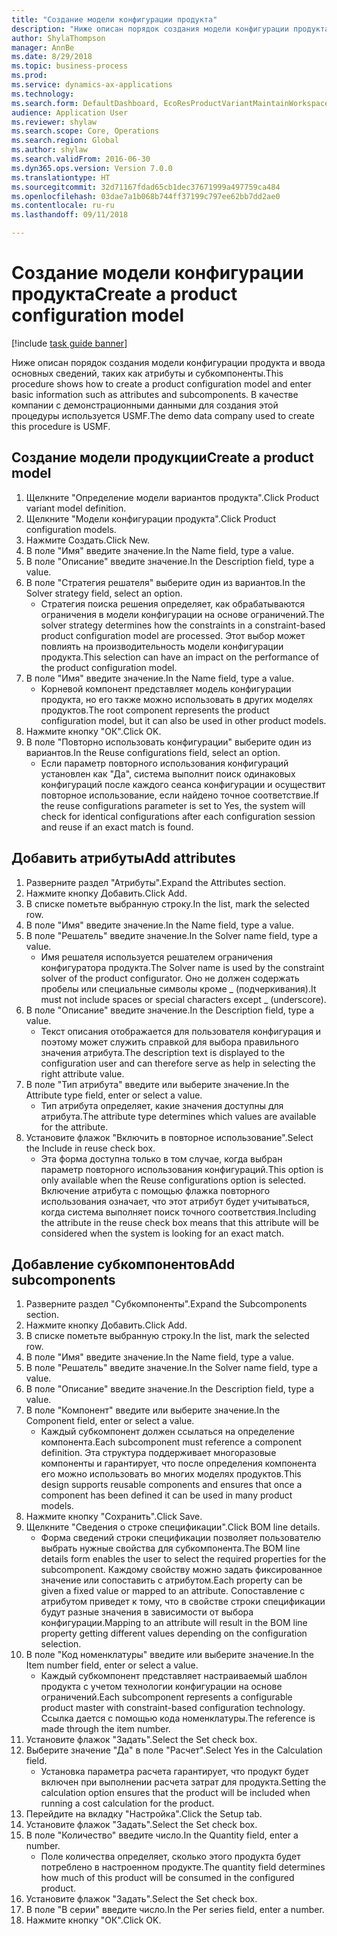 ```yaml
--- 
title: "Создание модели конфигурации продукта"
description: "Ниже описан порядок создания модели конфигурации продукта и ввода основных сведений, таких как атрибуты и субкомпоненты."
author: ShylaThompson
manager: AnnBe
ms.date: 8/29/2018
ms.topic: business-process
ms.prod: 
ms.service: dynamics-ax-applications
ms.technology: 
ms.search.form: DefaultDashboard, EcoResProductVariantMaintainWorkspace, PCProductConfigurationModelListPage, PCCreateProductConfigurationModel, PCProductConfigurationModelDetails, PCBOMLineDetails
audience: Application User
ms.reviewer: shylaw
ms.search.scope: Core, Operations
ms.search.region: Global
ms.author: shylaw
ms.search.validFrom: 2016-06-30
ms.dyn365.ops.version: Version 7.0.0
ms.translationtype: HT
ms.sourcegitcommit: 32d71167fdad65cb1dec37671999a497759ca484
ms.openlocfilehash: 03dae7a1b068b744ff37199c797ee62bb7dd2ae0
ms.contentlocale: ru-ru
ms.lasthandoff: 09/11/2018

---
```

# <a name="create-a-product-configuration-model"></a><span data-ttu-id="79017-103">Создание модели конфигурации продукта</span><span class="sxs-lookup"><span data-stu-id="79017-103">Create a product configuration model</span></span>

[!include [task guide banner](../../includes/task-guide-banner.md)]

<span data-ttu-id="79017-104">Ниже описан порядок создания модели конфигурации продукта и ввода основных сведений, таких как атрибуты и субкомпоненты.</span><span class="sxs-lookup"><span data-stu-id="79017-104">This procedure shows how to create a product configuration model and enter basic information such as attributes and subcomponents.</span></span> <span data-ttu-id="79017-105">В качестве компании с демонстрационными данными для создания этой процедуры используется USMF.</span><span class="sxs-lookup"><span data-stu-id="79017-105">The demo data company used to create this procedure is USMF.</span></span>


## <a name="create-a-product-model"></a><span data-ttu-id="79017-106">Создание модели продукции</span><span class="sxs-lookup"><span data-stu-id="79017-106">Create a product model</span></span>
1. <span data-ttu-id="79017-107">Щелкните "Определение модели вариантов продукта".</span><span class="sxs-lookup"><span data-stu-id="79017-107">Click Product variant model definition.</span></span>
2. <span data-ttu-id="79017-108">Щелкните "Модели конфигурации продукта".</span><span class="sxs-lookup"><span data-stu-id="79017-108">Click Product configuration models.</span></span>
3. <span data-ttu-id="79017-109">Нажмите Создать.</span><span class="sxs-lookup"><span data-stu-id="79017-109">Click New.</span></span>
4. <span data-ttu-id="79017-110">В поле "Имя" введите значение.</span><span class="sxs-lookup"><span data-stu-id="79017-110">In the Name field, type a value.</span></span>
5. <span data-ttu-id="79017-111">В поле "Описание" введите значение.</span><span class="sxs-lookup"><span data-stu-id="79017-111">In the Description field, type a value.</span></span>
6. <span data-ttu-id="79017-112">В поле "Стратегия решателя" выберите один из вариантов.</span><span class="sxs-lookup"><span data-stu-id="79017-112">In the Solver strategy field, select an option.</span></span>
    * <span data-ttu-id="79017-113">Стратегия поиска решения определяет, как обрабатываются ограничения в модели конфигурации на основе ограничений.</span><span class="sxs-lookup"><span data-stu-id="79017-113">The solver strategy determines how the constraints in a constraint-based product configuration model are processed.</span></span> <span data-ttu-id="79017-114">Этот выбор может повлиять на производительность модели конфигурации продукта.</span><span class="sxs-lookup"><span data-stu-id="79017-114">This selection can have an impact on the performance of the product configuration model.</span></span>  
7. <span data-ttu-id="79017-115">В поле "Имя" введите значение.</span><span class="sxs-lookup"><span data-stu-id="79017-115">In the Name field, type a value.</span></span>
    * <span data-ttu-id="79017-116">Корневой компонент представляет модель конфигурации продукта, но его также можно использовать в других моделях продуктов.</span><span class="sxs-lookup"><span data-stu-id="79017-116">The root component represents the product configuration model, but it can also be used in other product models.</span></span>  
8. <span data-ttu-id="79017-117">Нажмите кнопку "OК".</span><span class="sxs-lookup"><span data-stu-id="79017-117">Click OK.</span></span>
9. <span data-ttu-id="79017-118">В поле "Повторно использовать конфигурации" выберите один из вариантов.</span><span class="sxs-lookup"><span data-stu-id="79017-118">In the Reuse configurations field, select an option.</span></span>
    * <span data-ttu-id="79017-119">Если параметр повторного использования конфигураций установлен как "Да", система выполнит поиск одинаковых конфигураций после каждого сеанса конфигурации и осуществит повторное использование, если найдено точное соответствие.</span><span class="sxs-lookup"><span data-stu-id="79017-119">If the reuse configurations parameter is set to Yes, the system will check for identical configurations after each configuration session and reuse if an exact match is found.</span></span>  

## <a name="add-attributes"></a><span data-ttu-id="79017-120">Добавить атрибуты</span><span class="sxs-lookup"><span data-stu-id="79017-120">Add attributes</span></span>
1. <span data-ttu-id="79017-121">Разверните раздел "Атрибуты".</span><span class="sxs-lookup"><span data-stu-id="79017-121">Expand the Attributes section.</span></span>
2. <span data-ttu-id="79017-122">Нажмите кнопку Добавить.</span><span class="sxs-lookup"><span data-stu-id="79017-122">Click Add.</span></span>
3. <span data-ttu-id="79017-123">В списке пометьте выбранную строку.</span><span class="sxs-lookup"><span data-stu-id="79017-123">In the list, mark the selected row.</span></span>
4. <span data-ttu-id="79017-124">В поле "Имя" введите значение.</span><span class="sxs-lookup"><span data-stu-id="79017-124">In the Name field, type a value.</span></span>
5. <span data-ttu-id="79017-125">В поле "Решатель" введите значение.</span><span class="sxs-lookup"><span data-stu-id="79017-125">In the Solver name field, type a value.</span></span>
    * <span data-ttu-id="79017-126">Имя решателя используется решателем ограничения конфигуратора продукта.</span><span class="sxs-lookup"><span data-stu-id="79017-126">The Solver name is used by the constraint solver of the product configurator.</span></span> <span data-ttu-id="79017-127">Оно не должен содержать пробелы или специальные символы кроме _ (подчеркивания).</span><span class="sxs-lookup"><span data-stu-id="79017-127">It must not include spaces or special characters except _ (underscore).</span></span>  
6. <span data-ttu-id="79017-128">В поле "Описание" введите значение.</span><span class="sxs-lookup"><span data-stu-id="79017-128">In the Description field, type a value.</span></span>
    * <span data-ttu-id="79017-129">Текст описания отображается для пользователя конфигурация и поэтому может служить справкой для выбора правильного значения атрибута.</span><span class="sxs-lookup"><span data-stu-id="79017-129">The description text is displayed to the configuration user and can therefore serve as help in selecting the right attribute value.</span></span>  
7. <span data-ttu-id="79017-130">В поле "Тип атрибута" введите или выберите значение.</span><span class="sxs-lookup"><span data-stu-id="79017-130">In the Attribute type field, enter or select a value.</span></span>
    * <span data-ttu-id="79017-131">Тип атрибута определяет, какие значения доступны для атрибута.</span><span class="sxs-lookup"><span data-stu-id="79017-131">The attribute type determines which values are available for the attribute.</span></span>  
8. <span data-ttu-id="79017-132">Установите флажок "Включить в повторное использование".</span><span class="sxs-lookup"><span data-stu-id="79017-132">Select the Include in reuse check box.</span></span>
    * <span data-ttu-id="79017-133">Эта форма доступна только в том случае, когда выбран параметр повторного использования конфигураций.</span><span class="sxs-lookup"><span data-stu-id="79017-133">This option is only available when the Reuse configurations option is selected.</span></span> <span data-ttu-id="79017-134">Включение атрибута с помощью флажка повторного использования означает, что этот атрибут будет учитываться, когда система выполняет поиск точного соответствия.</span><span class="sxs-lookup"><span data-stu-id="79017-134">Including the attribute in the reuse check box means that this attribute will be considered when the system is looking for an exact match.</span></span>  

## <a name="add-subcomponents"></a><span data-ttu-id="79017-135">Добавление субкомпонентов</span><span class="sxs-lookup"><span data-stu-id="79017-135">Add subcomponents</span></span>
1. <span data-ttu-id="79017-136">Разверните раздел "Субкомпоненты".</span><span class="sxs-lookup"><span data-stu-id="79017-136">Expand the Subcomponents section.</span></span>
2. <span data-ttu-id="79017-137">Нажмите кнопку Добавить.</span><span class="sxs-lookup"><span data-stu-id="79017-137">Click Add.</span></span>
3. <span data-ttu-id="79017-138">В списке пометьте выбранную строку.</span><span class="sxs-lookup"><span data-stu-id="79017-138">In the list, mark the selected row.</span></span>
4. <span data-ttu-id="79017-139">В поле "Имя" введите значение.</span><span class="sxs-lookup"><span data-stu-id="79017-139">In the Name field, type a value.</span></span>
5. <span data-ttu-id="79017-140">В поле "Решатель" введите значение.</span><span class="sxs-lookup"><span data-stu-id="79017-140">In the Solver name field, type a value.</span></span>
6. <span data-ttu-id="79017-141">В поле "Описание" введите значение.</span><span class="sxs-lookup"><span data-stu-id="79017-141">In the Description field, type a value.</span></span>
7. <span data-ttu-id="79017-142">В поле "Компонент" введите или выберите значение.</span><span class="sxs-lookup"><span data-stu-id="79017-142">In the Component field, enter or select a value.</span></span>
    * <span data-ttu-id="79017-143">Каждый субкомпонент должен ссылаться на определение компонента.</span><span class="sxs-lookup"><span data-stu-id="79017-143">Each subcomponent must reference a component definition.</span></span> <span data-ttu-id="79017-144">Эта структура поддерживает многоразовые компоненты и гарантирует, что после определения компонента его можно использовать во многих моделях продуктов.</span><span class="sxs-lookup"><span data-stu-id="79017-144">This design supports reusable components and ensures that once a component has been defined it can be used in many product models.</span></span>  
8. <span data-ttu-id="79017-145">Нажмите кнопку "Сохранить".</span><span class="sxs-lookup"><span data-stu-id="79017-145">Click Save.</span></span>
9. <span data-ttu-id="79017-146">Щелкните "Сведения о строке спецификации".</span><span class="sxs-lookup"><span data-stu-id="79017-146">Click BOM line details.</span></span>
    * <span data-ttu-id="79017-147">Форма сведений строки спецификации позволяет пользователю выбрать нужные свойства для субкомпонента.</span><span class="sxs-lookup"><span data-stu-id="79017-147">The BOM line details form enables the user to select the required properties for the subcomponent.</span></span> <span data-ttu-id="79017-148">Каждому свойству можно задать фиксированное значение или сопоставить с атрибутом.</span><span class="sxs-lookup"><span data-stu-id="79017-148">Each property can be given a fixed value or mapped to an attribute.</span></span> <span data-ttu-id="79017-149">Сопоставление с атрибутом приведет к тому, что в свойстве строки спецификации будут разные значения в зависимости от выбора конфигурации.</span><span class="sxs-lookup"><span data-stu-id="79017-149">Mapping to an attribute will result in the BOM line property getting different values depending on the configuration selection.</span></span>  
10. <span data-ttu-id="79017-150">В поле "Код номенклатуры" введите или выберите значение.</span><span class="sxs-lookup"><span data-stu-id="79017-150">In the Item number field, enter or select a value.</span></span>
    * <span data-ttu-id="79017-151">Каждый субкомпонент представляет настраиваемый шаблон продукта с учетом технологии конфигурации на основе ограничений.</span><span class="sxs-lookup"><span data-stu-id="79017-151">Each subcomponent represents a configurable product master with constraint-based configuration technology.</span></span> <span data-ttu-id="79017-152">Ссылка дается с помощью кода номенклатуры.</span><span class="sxs-lookup"><span data-stu-id="79017-152">The reference is made through the item number.</span></span>  
11. <span data-ttu-id="79017-153">Установите флажок "Задать".</span><span class="sxs-lookup"><span data-stu-id="79017-153">Select the Set check box.</span></span>
12. <span data-ttu-id="79017-154">Выберите значение "Да" в поле "Расчет".</span><span class="sxs-lookup"><span data-stu-id="79017-154">Select Yes in the Calculation field.</span></span>
    * <span data-ttu-id="79017-155">Установка параметра расчета гарантирует, что продукт будет включен при выполнении расчета затрат для продукта.</span><span class="sxs-lookup"><span data-stu-id="79017-155">Setting the calculation option ensures that the product will be included when running a cost calculation for the product.</span></span>  
13. <span data-ttu-id="79017-156">Перейдите на вкладку "Настройка".</span><span class="sxs-lookup"><span data-stu-id="79017-156">Click the Setup tab.</span></span>
14. <span data-ttu-id="79017-157">Установите флажок "Задать".</span><span class="sxs-lookup"><span data-stu-id="79017-157">Select the Set check box.</span></span>
15. <span data-ttu-id="79017-158">В поле "Количество" введите число.</span><span class="sxs-lookup"><span data-stu-id="79017-158">In the Quantity field, enter a number.</span></span>
    * <span data-ttu-id="79017-159">Поле количества определяет, сколько этого продукта будет потреблено в настроенном продукте.</span><span class="sxs-lookup"><span data-stu-id="79017-159">The quantity field determines how much of this product will be consumed in the configured product.</span></span>  
16. <span data-ttu-id="79017-160">Установите флажок "Задать".</span><span class="sxs-lookup"><span data-stu-id="79017-160">Select the Set check box.</span></span>
17. <span data-ttu-id="79017-161">В поле "В серии" введите число.</span><span class="sxs-lookup"><span data-stu-id="79017-161">In the Per series field, enter a number.</span></span>
18. <span data-ttu-id="79017-162">Нажмите кнопку "OК".</span><span class="sxs-lookup"><span data-stu-id="79017-162">Click OK.</span></span>


